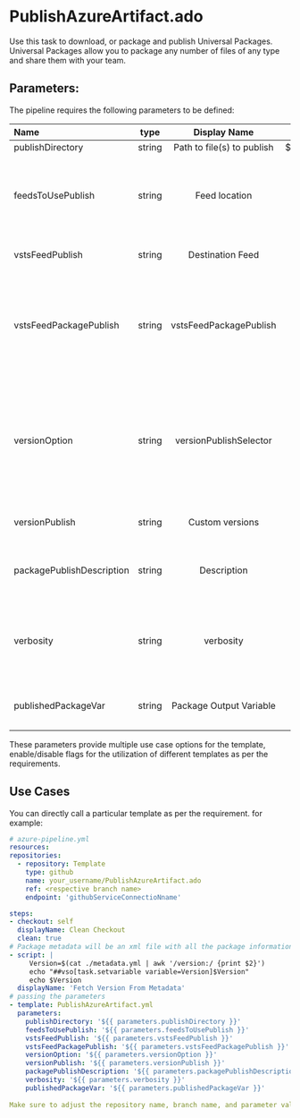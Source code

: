 # PublishAzureArtifact.ado
Use this task to download, or package and publish Universal Packages. Universal Packages allow you to package any number of files of any type and share them with your team. 

## Parameters:

The pipeline requires the following parameters to be defined:

| Name  | type | Display Name | Default | Values | Optional/Required | Comments |
| :------------- | :-------------: | :-------------: |:-------------: | :-------------: | :-------------: | :------------- |
| publishDirectory   | string | Path to file(s) to publish | $(Build.ArtifactStagingDirectory) |  | Required |  Artifact source |
| feedsToUsePublish  | string | Feed location | internal | internal or external | Required | internal or external feed for artifact. Input alias: internalOrExternalPublish. Specifies a feed from this collection or another collection in Azure Artifacts. |
| vstsFeedPublish    | string | Destination Feed | | | Required (when internalOrExternalPublish = internal) | Specifies the project and the feed's name/GUID to publish to. |
| vstsFeedPackagePublish  | string | vstsFeedPackagePublish | |  | Required (when internalOrExternalPublish = internal) | Specifies a package ID to publish or creates a new package ID if you've never published a version of this package before. Package names must be lower case and can only use letters, numbers, and dashes (-) |
| versionOption  | string | versionPublishSelector | patch | major, minor, patch, custom | Required | Specifies a version increment strategy. The custom value to input your package version manually. For new packages, the first version will be 1.0.0 if you specify major, 0.1.0 if you specify minor, or 0.0.1 if you specify patch. |
| versionPublish  | string | Custom versions | |  | Required when versionPublishSelector = custom | Specifies a custom version schema for the package.   |
| packagePublishDescription  | string | Description | |  | Optional | Specifies the description of the package contents and/or the changes made in this version of the package.  |
| verbosity | string | verbosity | None | None, Trace, Debug, Information, Warning, Error, Critical | Optional | verbose type |
| publishedPackageVar | string | Package Output Variable | | | Optional | Specifies a name for the variable that will contain the published package name and version. |



These parameters provide multiple use case options for the template, enable/disable flags for the utilization of different templates as per the requirements.


## Use Cases

You can directly call a particular template as per the requirement. for example: 

  ```yaml
  # azure-pipeline.yml
  resources:
  repositories:
    - repository: Template
      type: github
      name: your_username/PublishAzureArtifact.ado
      ref: <respective branch name>
      endpoint: 'githubServiceConnectioNname'

  steps:
  - checkout: self
    displayName: Clean Checkout
    clean: true
  # Package metadata will be an xml file with all the package informations & dependencies
  - script: |
       Version=$(cat ./metadata.yml | awk '/version:/ {print $2}')
       echo "##vso[task.setvariable variable=Version]$Version"
       echo $Version
    displayName: 'Fetch Version From Metadata'  
  # passing the parameters
  - template: PublishAzureArtifact.yml
    parameters:
      publishDirectory: '${{ parameters.publishDirectory }}'
      feedsToUsePublish: '${{ parameters.feedsToUsePublish }}'
      vstsFeedPublish: '${{ parameters.vstsFeedPublish }}'
      vstsFeedPackagePublish: '${{ parameters.vstsFeedPackagePublish }}'
      versionOption: '${{ parameters.versionOption }}'
      versionPublish: '${{ parameters.versionPublish }}'
      packagePublishDescription: '${{ parameters.packagePublishDescription }}'
      verbosity: '${{ parameters.verbosity }}'
      publishedPackageVar: '${{ parameters.publishedPackageVar }}'
        
Make sure to adjust the repository name, branch name, and parameter values according to your project's requirements.

  ```
